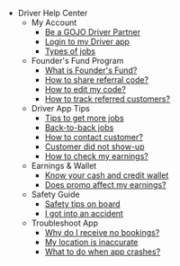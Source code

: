 - Driver Help Center
  - My Account 
    - [Be a GOJO Driver Partner](driver/1-become-gojo-partner.md)
    - [Login to my Driver app](driver/4-login-driver-app.md)
    - [Types of jobs](driver/7-types-of-jobs.md)
  - Founder's Fund Program
    - [What is Founder's Fund?](driver/what-is-ff.md)
    - [How to share referral code?](driver/share-referral.md)
    - [How to edit my code?](driver/edit-my-code.md)
    - [How to track referred customers?](driver/track-referral.md)
  - Driver App Tips
    - [Tips to get more jobs](driver/8-tips-more-job.md)
    - [Back-to-back jobs](driver/9-back-to-back-jobs.md)
    - [How to contact customer?](driver/10-contact-customer.md)
    - [Customer did not show-up](driver/11-no-show.md)
    - [How to check my earnings?](driver/12-check-earnings.md)
  - Earnings & Wallet
    - [Know your cash and credit wallet](driver/13-cash-credit-wallet.md)
    - [Does promo affect my earnings?](driver/14-does-promo-affect-my-earnings.md)
  - Safety Guide
    - [Safety tips on board](driver/16-safety-tips-on-board.md)
    - [I got into an accident](driver/17-accident.md)
  - Troubleshoot App
    - [Why do I receive no bookings?](driver/18-no-bookings.md)
    - [My location is inaccurate](driver/19-location-inaccurate.md)
    - [What to do when app crashes?](driver/20-app-crashes.md)
